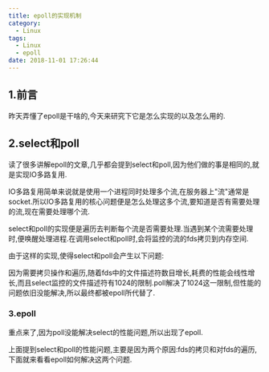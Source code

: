 ```yaml
---
title: epoll的实现机制
category:
  - Linux
tags:
  - Linux
  - epoll
date: 2018-11-01 17:26:44
---
```


## 1.前言

昨天弄懂了epoll是干啥的,今天来研究下它是怎么实现的以及怎么用的.

<!-- more -->

## 2.select和poll

读了很多讲解epoll的文章,几乎都会提到select和poll,因为他们做的事是相同的,就是实现IO多路复用.

IO多路复用简单来说就是使用一个进程同时处理多个流,在服务器上"流"通常是socket.所以IO多路复用的核心问题便是怎么处理这多个流,要知道是否有需要处理的流,现在需要处理哪个流.

select和poll的实现便是遍历去判断每个流是否需要处理.当遇到某个流需要处理时,便唤醒处理进程.在调用select和poll时,会将监控的流的fds拷贝到内存空间.

由于这样的实现,使得select和poll会产生以下问题:

因为需要拷贝操作和遍历,随着fds中的文件描述符数目增长,耗费的性能会线性增长,而且select监控的文件描述符有1024的限制.poll解决了1024这一限制,但性能的问题依旧没能解决,所以最终都被epoll所代替了.

### 3.epoll

重点来了,因为poll没能解决select的性能问题,所以出现了epoll.

上面提到select和poll的性能问题,主要是因为两个原因:fds的拷贝和对fds的遍历,下面就来看看epoll如何解决这两个问题.

